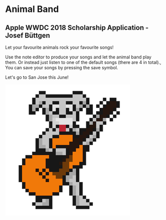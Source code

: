 # Animal Band
## Apple WWDC 2018 Scholarship Application - Josef Büttgen

Let your favourite animals rock your favourite songs!

Use the note editor to produce your songs and let the animal band play them.
Or instead just listen to one of the default songs (there are 4 in total).‚
You can save your songs by pressing the save symbol.

Let's go to San Jose this June!

<a href="#"><img src="./guitar_dog_scaled.png" align="center" height="422" width="400" ></a>
